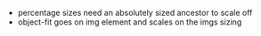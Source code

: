 - percentage sizes need an absolutely sized ancestor to scale off
- object-fit goes on img element and scales on the imgs sizing
